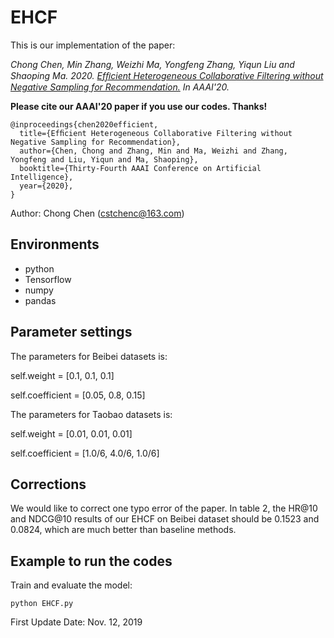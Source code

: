 # EHCF

This is our implementation of the paper:

*Chong Chen, Min Zhang, Weizhi Ma, Yongfeng Zhang, Yiqun Liu and Shaoping Ma. 2020. [Efﬁcient Heterogeneous Collaborative Filtering without Negative Sampling for Recommendation.](https://chenchongthu.github.io/files/AAAI_EHCF.pdf) 
In AAAI'20.*

**Please cite our AAAI'20 paper if you use our codes. Thanks!**

```
@inproceedings{chen2020efficient,
  title={Efﬁcient Heterogeneous Collaborative Filtering without Negative Sampling for Recommendation},
  author={Chen, Chong and Zhang, Min and Ma, Weizhi and Zhang, Yongfeng and Liu, Yiqun and Ma, Shaoping},
  booktitle={Thirty-Fourth AAAI Conference on Artificial Intelligence},
  year={2020},
}
```

Author: Chong Chen (cstchenc@163.com)

## Environments

- python
- Tensorflow
- numpy
- pandas

## Parameter settings

The parameters for Beibei datasets is:

self.weight = [0.1, 0.1, 0.1]

self.coefficient = [0.05, 0.8, 0.15]

The parameters for Taobao datasets is:

self.weight = [0.01, 0.01, 0.01]

self.coefficient = [1.0/6, 4.0/6, 1.0/6]

## Corrections 

We would like to correct one typo error of the paper. In table 2, the HR@10 and NDCG@10 results of our EHCF on Beibei dataset should be 0.1523 and 0.0824, which are much better than baseline methods.


## Example to run the codes		

Train and evaluate the model:

```
python EHCF.py
```


First Update Date: Nov. 12, 2019
